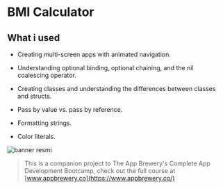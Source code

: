 

#  BMI Calculator

## What i used

* Creating multi-screen apps with animated navigation.
* Understanding optional binding, optional chaining, and the nil coalescing operator.

* Creating classes and understanding the differences between classes and structs.

* Pass by value vs. pass by reference.

* Formatting strings.

* Color literals.

![banner resmi](https://r.resimlink.com/Uqkcmv5d.png)
>This is a companion project to The App Brewery's Complete App Development Bootcamp, check out the full course at [www.appbrewery.co](https://www.appbrewery.co/)


